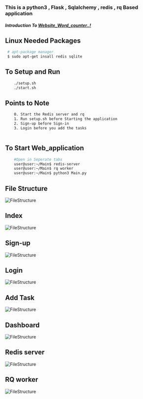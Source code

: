 ### This is a python3 , Flask , Sqlalchemy , redis , rq  Based application


##### Introduction To [Website_Word_counter..!](https://github.com/shinu007/Website_Word_counter)


## Linux  Needed Packages
```bash
 # apt-package manager
 $ sudo apt-get insall redis sqlite  
```
## To Setup and Run
```bash
    ./setup.sh
    ./start.sh
```
## Points to  Note
```bash 
    0. Start the Redis server and rq 
    1. Run setup.sh before Starting the application
    2. Sign-up before Sign-in
    3. Login before you add the tasks
    
``` 
## To Start Web_application
```bash
    #Open in Seperate tabs
    user@user:~/Main$ redis-server 
    user@user:~/Main$ rq worker
    user@user:~/Main$ python3 Main.py 
```
## File Structure
![FileStructure](/images/Tree.png) <!--.element height="50%" width="50%"-->

## Index
![FileStructure](/images/index.png)

## Sign-up
![FileStructure](/images/sign-up.png)

## Login
![FileStructure](/images/login.png)

## Add Task
![FileStructure](/images/add-task.png)

## Dashboard
![FileStructure](/images/dashboard.png)

## Redis server
![FileStructure](/images/Redis-server.png)

## RQ worker

![FileStructure](/images/rq-worker.png)
